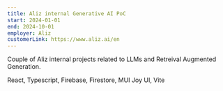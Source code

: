 ```yaml
---
title: Aliz internal Generative AI PoC
start: 2024-01-01
end: 2024-10-01
employer: Aliz
customerLink: https://www.aliz.ai/en
---
```


Couple of Aliz internal projects related to LLMs and Retreival Augmented Generation.

React, Typescript, Firebase, Firestore, MUI Joy UI, Vite
